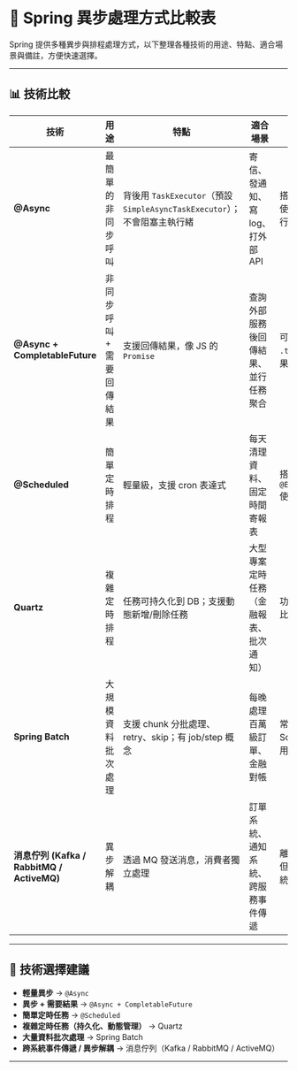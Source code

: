 # 📖 Spring 異步處理方式比較表

Spring 提供多種異步與排程處理方式，以下整理各種技術的用途、特點、適合場景與備註，方便快速選擇。

---

## 📊 技術比較

| 技術 | 用途 | 特點 | 適合場景 | 備註 |
|------|------|------|----------|------|
| **@Async** | 最簡單的非同步呼叫 | 背後用 `TaskExecutor`（預設 `SimpleAsyncTaskExecutor`）；不會阻塞主執行緒 | 寄信、發通知、寫 log、打外部 API | 搭配 `@EnableAsync` 使用；可改配置執行緒池 |
| **@Async + CompletableFuture** | 非同步呼叫 + 需要回傳結果 | 支援回傳結果，像 JS 的 `Promise` | 查詢外部服務後回傳結果、並行任務聚合 | 可用 `.get()` 或 `.thenApply()` 拿結果 |
| **@Scheduled** | 簡單定時排程 | 輕量級，支援 cron 表達式 | 每天清理資料、固定時間寄報表 | 搭配 `@EnableScheduling` 使用 |
| **Quartz** | 複雜定時排程 | 任務可持久化到 DB；支援動態新增/刪除任務 | 大型專案定時任務（金融報表、批次通知） | 功能強大，但配置比 `@Scheduled` 複雜 |
| **Spring Batch** | 大規模資料批次處理 | 支援 chunk 分批處理、retry、skip；有 job/step 概念 | 每晚處理百萬級訂單、金融對帳 | 常與 Quartz 或 Scheduler 搭配使用 |
| **消息佇列 (Kafka / RabbitMQ / ActiveMQ)** | 異步解耦 | 透過 MQ 發送消息，消費者獨立處理 | 訂單系統、通知系統、跨服務事件傳遞 | 離開 Spring 本身，但最常見於大型系統 |

---

## 🎯 技術選擇建議

- **輕量異步** → `@Async`
- **異步 + 需要結果** → `@Async + CompletableFuture`
- **簡單定時任務** → `@Scheduled`
- **複雜定時任務（持久化、動態管理）** → Quartz
- **大量資料批次處理** → Spring Batch
- **跨系統事件傳遞 / 異步解耦** → 消息佇列（Kafka / RabbitMQ / ActiveMQ）

---
